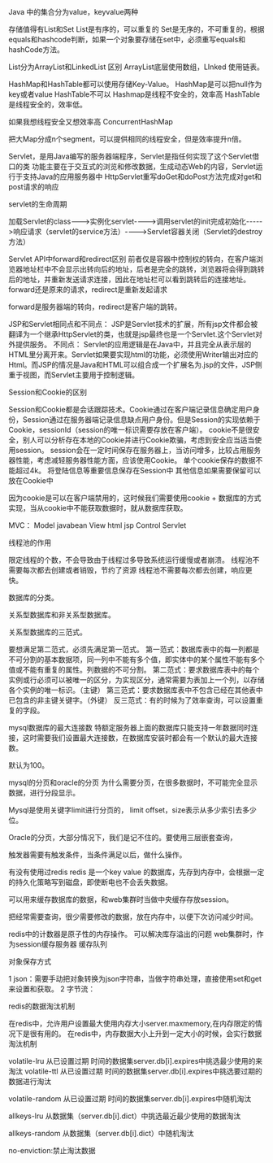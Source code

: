 Java 中的集合分为value，keyvalue两种

存储值得有List和Set
List是有序的，可以重复的
Set是无序的，不可重复的，根据
equals和hashcode判断，如果一个对象要存储在set中，必须重写equals和hashCode方法。


List分为ArrayList和LinkedList
区别
ArrayList底层使用数组，LInked
使用链表。

HashMap和HashTable都可以使用存储Key-Value。
HashMap是可以把null作为key或者value
HashTable不可以
Hashmap是线程不安全的，效率高
HashTable是线程安全的，效率低。

如果我想线程安全又想效率高
ConcurrentHashMap

把大Map分成n个segment，可以提供相同的线程安全，但是效率提升n倍。


Servlet，是用Java编写的服务器端程序，Servlet是指任何实现了这个Servlet借口的类
功能主要在于交互式的浏览和修改数据，生成动态Web的内容，Servlet运行于支持Java的应用服务器中
HttpServlet重写doGet和doPost方法完成对get和post请求的响应

servlet的生命周期

加载Servlet的class--->实例化servlet---->调用servlet的init完成初始化----->响应请求（servlet的service方法）---->Servlet容器关闭（Servlet的destroy方法）

Servlet API中forward和redirect区别
前者仅是容器中控制权的转向，在客户端浏览器地址栏中不会显示出转向后的地址，后者是完全的跳转，浏览器将会得到跳转后的地址，并重新发送请求连接，因此在地址栏可以看到跳转后的连接地址。
forward还是原来的请求，redirect是重新发起请求

forward是服务器端的转向，redirect是客户端的跳转。

JSP和Servlet相同点和不同点：
JSP是Servlet技术的扩展，所有jsp文件都会被翻译为一个继承HttpServlet的类，也就是jsp最终也是一个Servlet.这个Servlet对外提供服务。
不同点：
Servlet的应用逻辑是在Java中，并且完全从表示层的HTML里分离开来。Servlet如果要实现html的功能，必须使用Writer输出对应的Html。而JSP的情况是Java和HTML可以组合成一个扩展名为.jsp的文件，JSP侧重于视图，而Servlet主要用于控制逻辑。

Session和Cookie的区别

Session和Cookie都是会话跟踪技术。Cookie通过在客户端记录信息确定用户身份，Session通过在服务器端记录信息缺点用户身份。但是Session的实现依赖于Cookie，sessionId（session的唯一标识需要存放在客户端）。
cookie不是很安全，别人可以分析存在本地的Cookie并进行Cookie欺骗，考虑到安全应当适当使用session。
session会在一定时间保存在服务器上，当访问增多，比较占用服务器性能，考虑减轻服务器性能方面，应该使用Cookie。
单个cookie保存的数据不能超过4k。
将登陆信息等重要信息保存在Session中
其他信息如果需要保留可以放在Cookie中

因为cookie是可以在客户端禁用的，这时候我们需要使用cookie + 数据库的方式实现，当从cookie中不能获取数据时，就从数据库获取。

MVC：
Model javabean
View html jsp
Control Servlet 

线程池的作用

限定线程的个数，不会导致由于线程过多导致系统运行缓慢或者崩溃。
线程池不需要每次都去创建或者销毁，节约了资源
线程池不需要每次都去创建，响应更快。


数据库的分类。

关系型数据库和非关系型数据库。

关系型数据库的三范式。

要想满足第二范式，必须先满足第一范式。
第一范式：数据库表中的每一列都是不可分割的基本数据项，同一列中不能有多个值，即实体中的某个属性不能有多个值或不能有重复的属性。列数据的不可分割。
第二范式：要求数据库表中的每个实例或行必须可以被唯一的区分，为实现区分，通常需要为表加上一个列，以存储各个实例的唯一标识。（主键）
第三范式：要求数据库表中不包含已经在其他表中已包含的非主键关键字。（外键）
反三范式：有的时候为了效率查询，可以设置重复的字段。

mysql数据库的最大连接数
特额定服务器上面的数据库只能支持一年数据同时连接，这时需要我们设置最大连接数，在数据库安装时都会有一个默认的最大连接数。

默认为100。

mysql的分页和oracle的分页
为什么需要分页，在很多数据时，不可能完全显示数据，进行分段显示。

Mysql是使用关键字limit进行分页的， limit offset，size表示从多少索引去多少位。

Oracle的分页，大部分情况下，我们是记不住的。要使用三层嵌套查询，

触发器需要有触发条件，当条件满足以后，做什么操作。


有没有使用过redis
redis 是一个key value 的数据库，先存到内存中，会根据一定的持久化策略写到磁盘，即使断电也不会丢失数据。

可以用来缓存数据库的数据，和web集群时当做中央缓存存放session。

把经常需要查询，很少需要修改的数据，放在内存中，以便下次访问减少时间。

redis中的计数器是原子性的内存操作。
可以解决库存溢出的问题
web集群时，作为session缓存服务器
缓存队列

对象保存方式

1 json：需要手动把对象转换为json字符串，当做字符串处理，直接使用set和get来设置和获取。
2 字节流：


redis的数据淘汰机制

在redis中，允许用户设置最大使用内存大小server.maxmemory,在内存限定的情况下是很有用的。
在redis中，内存数据大小上升到一定大小的时候，会实行数据淘汰机制

volatile-lru 从已设置过期	时间的数据集server.db[i].expires中挑选最少使用的来淘汰
volatile-ttl 从已设置过期	时间的数据集server.db[i].expires中挑选要过期的数据进行淘汰

volatile-random 从已设置过期	时间的数据集server.db[i].expires中随机淘汰

allkeys-lru 从数据集（server.db[i].dict）中挑选最近最少使用的数据淘汰

allkeys-random 从数据集（server.db[i].dict）中随机淘汰

no-enviction:禁止淘汰数据